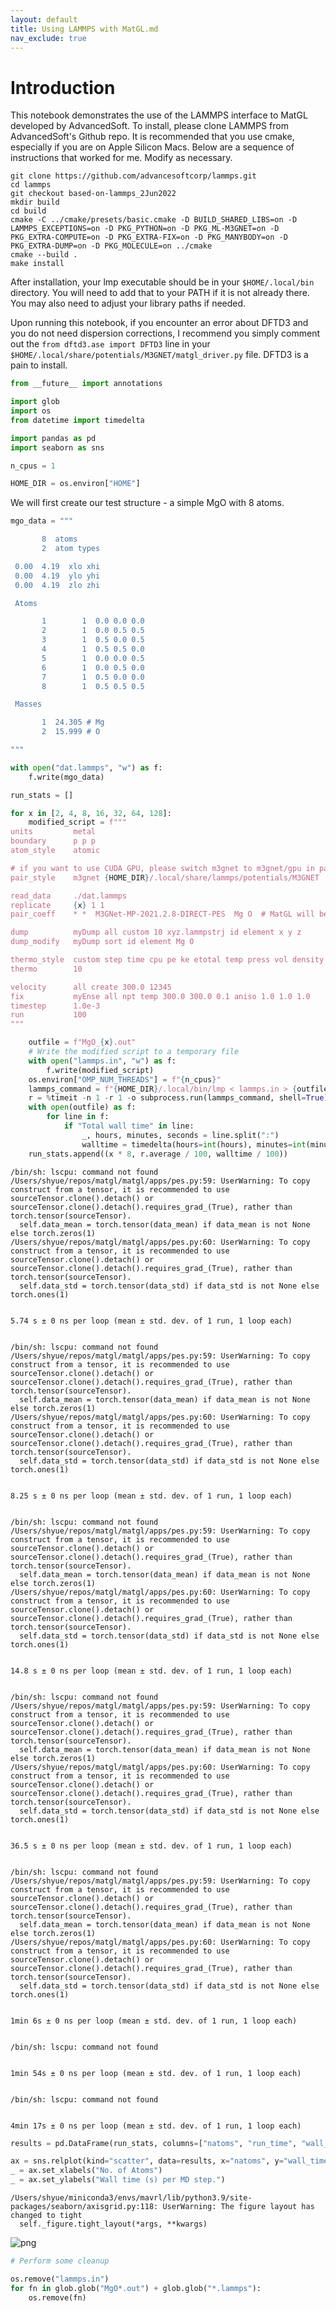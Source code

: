 ```yaml
---
layout: default
title: Using LAMMPS with MatGL.md
nav_exclude: true
---
```


# Introduction

This notebook demonstrates the use of the LAMMPS interface to MatGL developed by AdvancedSoft. To install, please clone LAMMPS from AdvancedSoft's Github repo. It is recommended that you use cmake, especially if you are on Apple Silicon Macs. Below are a sequence of instructions that worked for me. Modify as necessary.

```
git clone https://github.com/advancesoftcorp/lammps.git
cd lammps
git checkout based-on-lammps_2Jun2022
mkdir build
cd build
cmake -C ../cmake/presets/basic.cmake -D BUILD_SHARED_LIBS=on -D LAMMPS_EXCEPTIONS=on -D PKG_PYTHON=on -D PKG_ML-M3GNET=on -D PKG_EXTRA-COMPUTE=on -D PKG_EXTRA-FIX=on -D PKG_MANYBODY=on -D PKG_EXTRA-DUMP=on -D PKG_MOLECULE=on ../cmake
cmake --build .
make install
```

After installation, your lmp executable should be in your `$HOME/.local/bin` directory. You will need to add that to your PATH if it is not already there. You may also need to adjust your library paths if needed.

Upon running this notebook, if you encounter an error about DFTD3 and you do not need dispersion corrections, I recommend you simply comment out the `from dftd3.ase import DFTD3` line in your `$HOME/.local/share/potentials/M3GNET/matgl_driver.py` file. DFTD3 is a pain to install.


```python
from __future__ import annotations

import glob
import os
from datetime import timedelta

import pandas as pd
import seaborn as sns

n_cpus = 1

HOME_DIR = os.environ["HOME"]
```

We will first create our test structure - a simple MgO with 8 atoms.


```python
mgo_data = """

       8  atoms
       2  atom types

 0.00  4.19  xlo xhi
 0.00  4.19  ylo yhi
 0.00  4.19  zlo zhi

 Atoms

       1        1  0.0 0.0 0.0
       2        1  0.0 0.5 0.5
       3        1  0.5 0.0 0.5
       4        1  0.5 0.5 0.0
       5        1  0.0 0.0 0.5
       6        1  0.0 0.5 0.0
       7        1  0.5 0.0 0.0
       8        1  0.5 0.5 0.5

 Masses

       1  24.305 # Mg
       2  15.999 # O

"""

with open("dat.lammps", "w") as f:
    f.write(mgo_data)
```


```python
run_stats = []

for x in [2, 4, 8, 16, 32, 64, 128]:
    modified_script = f"""
units         metal
boundary      p p p
atom_style    atomic

# if you want to use CUDA GPU, please switch m3gnet to m3gnet/gpu in pair_style
pair_style    m3gnet {HOME_DIR}/.local/share/lammps/potentials/M3GNET

read_data     ./dat.lammps
replicate     {x} 1 1
pair_coeff    * *  M3GNet-MP-2021.2.8-DIRECT-PES  Mg O  # MatGL will be called

dump          myDump all custom 10 xyz.lammpstrj id element x y z
dump_modify   myDump sort id element Mg O

thermo_style  custom step time cpu pe ke etotal temp press vol density
thermo        10

velocity      all create 300.0 12345
fix           myEnse all npt temp 300.0 300.0 0.1 aniso 1.0 1.0 1.0
timestep      1.0e-3
run           100
"""

    outfile = f"MgO_{x}.out"
    # Write the modified script to a temporary file
    with open("lammps.in", "w") as f:
        f.write(modified_script)
    os.environ["OMP_NUM_THREADS"] = f"{n_cpus}"
    lammps_command = f"{HOME_DIR}/.local/bin/lmp < lammps.in > {outfile}"
    r = %timeit -n 1 -r 1 -o subprocess.run(lammps_command, shell=True)
    with open(outfile) as f:
        for line in f:
            if "Total wall time" in line:
                _, hours, minutes, seconds = line.split(":")
                walltime = timedelta(hours=int(hours), minutes=int(minutes), seconds=int(seconds)).total_seconds()
    run_stats.append((x * 8, r.average / 100, walltime / 100))
```

    /bin/sh: lscpu: command not found
    /Users/shyue/repos/matgl/matgl/apps/pes.py:59: UserWarning: To copy construct from a tensor, it is recommended to use sourceTensor.clone().detach() or sourceTensor.clone().detach().requires_grad_(True), rather than torch.tensor(sourceTensor).
      self.data_mean = torch.tensor(data_mean) if data_mean is not None else torch.zeros(1)
    /Users/shyue/repos/matgl/matgl/apps/pes.py:60: UserWarning: To copy construct from a tensor, it is recommended to use sourceTensor.clone().detach() or sourceTensor.clone().detach().requires_grad_(True), rather than torch.tensor(sourceTensor).
      self.data_std = torch.tensor(data_std) if data_std is not None else torch.ones(1)


    5.74 s ± 0 ns per loop (mean ± std. dev. of 1 run, 1 loop each)


    /bin/sh: lscpu: command not found
    /Users/shyue/repos/matgl/matgl/apps/pes.py:59: UserWarning: To copy construct from a tensor, it is recommended to use sourceTensor.clone().detach() or sourceTensor.clone().detach().requires_grad_(True), rather than torch.tensor(sourceTensor).
      self.data_mean = torch.tensor(data_mean) if data_mean is not None else torch.zeros(1)
    /Users/shyue/repos/matgl/matgl/apps/pes.py:60: UserWarning: To copy construct from a tensor, it is recommended to use sourceTensor.clone().detach() or sourceTensor.clone().detach().requires_grad_(True), rather than torch.tensor(sourceTensor).
      self.data_std = torch.tensor(data_std) if data_std is not None else torch.ones(1)


    8.25 s ± 0 ns per loop (mean ± std. dev. of 1 run, 1 loop each)


    /bin/sh: lscpu: command not found
    /Users/shyue/repos/matgl/matgl/apps/pes.py:59: UserWarning: To copy construct from a tensor, it is recommended to use sourceTensor.clone().detach() or sourceTensor.clone().detach().requires_grad_(True), rather than torch.tensor(sourceTensor).
      self.data_mean = torch.tensor(data_mean) if data_mean is not None else torch.zeros(1)
    /Users/shyue/repos/matgl/matgl/apps/pes.py:60: UserWarning: To copy construct from a tensor, it is recommended to use sourceTensor.clone().detach() or sourceTensor.clone().detach().requires_grad_(True), rather than torch.tensor(sourceTensor).
      self.data_std = torch.tensor(data_std) if data_std is not None else torch.ones(1)


    14.8 s ± 0 ns per loop (mean ± std. dev. of 1 run, 1 loop each)


    /bin/sh: lscpu: command not found
    /Users/shyue/repos/matgl/matgl/apps/pes.py:59: UserWarning: To copy construct from a tensor, it is recommended to use sourceTensor.clone().detach() or sourceTensor.clone().detach().requires_grad_(True), rather than torch.tensor(sourceTensor).
      self.data_mean = torch.tensor(data_mean) if data_mean is not None else torch.zeros(1)
    /Users/shyue/repos/matgl/matgl/apps/pes.py:60: UserWarning: To copy construct from a tensor, it is recommended to use sourceTensor.clone().detach() or sourceTensor.clone().detach().requires_grad_(True), rather than torch.tensor(sourceTensor).
      self.data_std = torch.tensor(data_std) if data_std is not None else torch.ones(1)


    36.5 s ± 0 ns per loop (mean ± std. dev. of 1 run, 1 loop each)


    /bin/sh: lscpu: command not found
    /Users/shyue/repos/matgl/matgl/apps/pes.py:59: UserWarning: To copy construct from a tensor, it is recommended to use sourceTensor.clone().detach() or sourceTensor.clone().detach().requires_grad_(True), rather than torch.tensor(sourceTensor).
      self.data_mean = torch.tensor(data_mean) if data_mean is not None else torch.zeros(1)
    /Users/shyue/repos/matgl/matgl/apps/pes.py:60: UserWarning: To copy construct from a tensor, it is recommended to use sourceTensor.clone().detach() or sourceTensor.clone().detach().requires_grad_(True), rather than torch.tensor(sourceTensor).
      self.data_std = torch.tensor(data_std) if data_std is not None else torch.ones(1)


    1min 6s ± 0 ns per loop (mean ± std. dev. of 1 run, 1 loop each)


    /bin/sh: lscpu: command not found


    1min 54s ± 0 ns per loop (mean ± std. dev. of 1 run, 1 loop each)


    /bin/sh: lscpu: command not found


    4min 17s ± 0 ns per loop (mean ± std. dev. of 1 run, 1 loop each)



```python
results = pd.DataFrame(run_stats, columns=["natoms", "run_time", "wall_time"])
```


```python
ax = sns.relplot(kind="scatter", data=results, x="natoms", y="wall_time", height=5, aspect=1.5)
_ = ax.set_xlabels("No. of Atoms")
_ = ax.set_ylabels("Wall time (s) per MD step.")
```

    /Users/shyue/miniconda3/envs/mavrl/lib/python3.9/site-packages/seaborn/axisgrid.py:118: UserWarning: The figure layout has changed to tight
      self._figure.tight_layout(*args, **kwargs)




![png](assets/Using%20LAMMPS%20with%20MatGL_6_1.png)




```python
# Perform some cleanup

os.remove("lammps.in")
for fn in glob.glob("MgO*.out") + glob.glob("*.lammps"):
    os.remove(fn)
```
